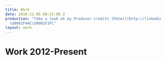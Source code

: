 ```yaml
---
title: Work
date: 2016-11-05 08:21:00 Z
production: "Take a look at my Producer credits [Peter](http://linkedin.com/peterhironaka)
  \U0001F44C\U0001F3FC"
layout: work
---
```


# Work 2012-Present 